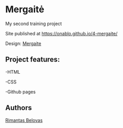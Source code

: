 # Mergaitė

My second training project

Site published at https://onablo.github.io/4-mergaite/

Design: [Mergaite]( https://cdn.discordapp.com/attachments/648536139677958156/648860692459290634/unknown.png)

## Project features:

-HTML

-CSS

-Github pages 

## Authors 

[Rimantas Belovas](https://github.com/belauzas)
